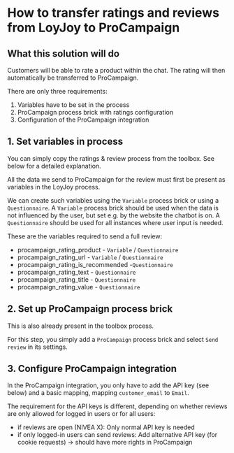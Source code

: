 # How to transfer ratings and reviews from LoyJoy to ProCampaign

## What this solution will do

Customers will be able to rate a product within the chat. The rating will then automatically be transferred to ProCampaign.

There are only three requirements:

1. Variables have to be set in the process
2. ProCampaign process brick with ratings configuration
3. Configuration of the ProCampaign integration

## 1. Set variables in process

You can simply copy the ratings & review process from the toolbox. See below for a detailed explanation.

All the data we send to ProCampaign for the review must first be present as variables in the LoyJoy process.

We can create such variables using the `Variable` process brick or using a `Questionnaire`. A `Variable` process
brick should be used when the data is not influenced by the user, but set e.g. by the website the chatbot is on.
A `Questionnaire` should be used for all instances where user input is needed.

These are the variables required to send a full review:
  - procampaign_rating_product - `Variable` / `Questionnaire`
  - procampaign_rating_url - `Variable` / `Questionnaire`
  - procampaign_rating_is_recommended -`Questionnaire` 
  - procampaign_rating_text - `Questionnaire`
  - procampaign_rating_title - `Questionnaire`
  - procampaign_rating_value - `Questionnaire`

## 2. Set up ProCampaign process brick

This is also already present in the toolbox process.

For this step, you simply add a `ProCampaign` process brick and select `Send review` in its settings.

## 3. Configure ProCampaign integration

In the ProCampaign integration, you only have to add the API key (see below) and a basic mapping, mapping `customer_email` to `Email`.

The requirement for the API keys is different, depending on whether reviews are only allowed for logged in users or for all users:

  - if reviews are open (NIVEA X): Only normal API key is needed
  - if only logged-in users can send reviews: Add alternative API key (for cookie requests) -> should have more rights in ProCampaign
  
  
